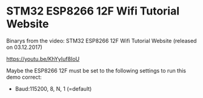 # STM32 ESP8266 12F Wifi Tutorial Website

Binarys from the video: STM32 ESP8266 12F Wifi Tutorial Website  (released on 03.12.2017)

https://youtu.be/KhYyIuf8IoU


Maybe the ESP8266 12F must be set to the following settings to run this demo correct:
- Baud:115200, 8, N, 1 (=default)




